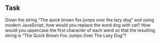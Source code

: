 ## Task
Given the string “The quick brown fox jumps over the lazy dog” and using modern JavaScript, how would you replace the word dog with cat? How would you uppercase the first character of each word so that the resulting string is “The Quick Brown Fox Jumps Over The Lazy Dog”?